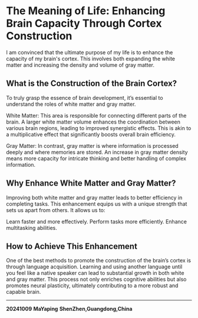 # The Meaning of Life: Enhancing Brain Capacity Through Cortex Construction

I am convinced that the ultimate purpose of my life is to enhance the capacity of my brain's cortex. This involves both expanding the white matter and increasing the density and volume of gray matter.

## What is the Construction of the Brain Cortex?
To truly grasp the essence of brain development, it’s essential to understand the roles of white matter and gray matter.

White Matter: This area is responsible for connecting different parts of the brain. A larger white matter volume enhances the coordination between various brain regions, leading to improved synergistic effects. This is akin to a multiplicative effect that significantly boosts overall brain efficiency.

Gray Matter: In contrast, gray matter is where information is processed deeply and where memories are stored. An increase in gray matter density means more capacity for intricate thinking and better handling of complex information.

## Why Enhance White Matter and Gray Matter?
Improving both white matter and gray matter leads to better efficiency in completing tasks. This enhancement equips us with a unique strength that sets us apart from others. It allows us to:

Learn faster and more effectively.
Perform tasks more efficiently.
Enhance multitasking abilities.

## How to Achieve This Enhancement
One of the best methods to promote the construction of the brain’s cortex is through language acquisition. Learning and using another language until you feel like a native speaker can lead to substantial growth in both white and gray matter. This process not only enriches cognitive abilities but also promotes neural plasticity, ultimately contributing to a more robust and capable brain.

---

**20241009**
**MaYaping**
**ShenZhen,Guangdong,China**
